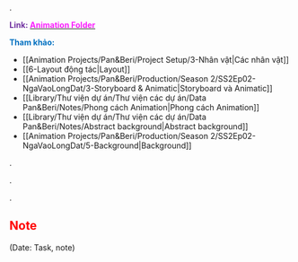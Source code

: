 .

<span style="font-weight:bold; color:rgb(112, 48, 160)">Link: </span>[<span style="font-weight:bold; color:rgb(251, 31, 255)">Animation Folder</span>](file:///D:%5CPROJECTS%5CPan&Beri%5C2.Production%5CSeason%202%5CSS2Ep02-NgaVaoLongDat%5C8.Animation)

<span style="font-weight:bold; color:rgb(0, 112, 192)">Tham khảo:</span>
* [[Animation Projects/Pan&Beri/Project Setup/3-Nhân vật|Các nhân vật]]
* [[6-Layout động tác|Layout]]
* [[Animation Projects/Pan&Beri/Production/Season 2/SS2Ep02-NgaVaoLongDat/3-Storyboard & Animatic|Storyboard và Animatic]]
* [[Library/Thư viện dự án/Thư viện các dự án/Data Pan&Beri/Notes/Phong cách Animation|Phong cách Animation]]
* [[Library/Thư viện dự án/Thư viện các dự án/Data Pan&Beri/Notes/Abstract background|Abstract background]]
* [[Animation Projects/Pan&Beri/Production/Season 2/SS2Ep02-NgaVaoLongDat/5-Background|Background]]

.

.

.

## <span style="color:rgb(255, 0, 0)">Note</span> 
(Date: Task, note)